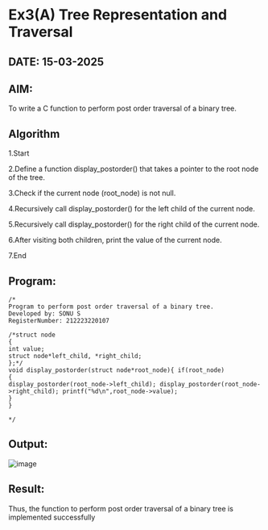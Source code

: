 # Ex3(A) Tree Representation and Traversal
## DATE: 15-03-2025
## AIM:
To write a C function to perform post order traversal of a binary tree.

## Algorithm

1.Start

2.Define a function display_postorder() that takes a pointer to the root node of the tree.

3.Check if the current node (root_node) is not null.

4.Recursively call display_postorder() for the left child of the current node.

5.Recursively call display_postorder() for the right child of the current node.

6.After visiting both children, print the value of the current node.

7.End   

## Program:
```
/*
Program to perform post order traversal of a binary tree.
Developed by: SONU S
RegisterNumber: 212223220107

/*struct node
{
int value;
struct node*left_child, *right_child;
};*/
void display_postorder(struct node*root_node){ if(root_node)
{
display_postorder(root_node->left_child); display_postorder(root_node->right_child); printf("%d\n",root_node->value);
}
}
 
*/
```

## Output:
![image](https://github.com/user-attachments/assets/0934afa3-7c6b-416f-a9b2-a7f2a5e15a27)



## Result:
Thus, the function to perform post order traversal of a binary tree is implemented successfully
